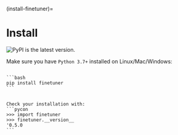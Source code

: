(install-finetuner)=
# Install

![PyPI](https://img.shields.io/pypi/v/finetuner-client?color=%23ffffff&label=%20) is the latest version.

Make sure you have `Python 3.7+` installed on Linux/Mac/Windows:

````{tab} Basic install

```bash
pip install finetuner
```

````

````

Check your installation with:
```pycon
>>> import finetuner
>>> finetuner.__version__
'0.5.0
```